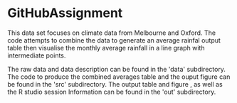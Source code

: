 # GitHubAssignment
This data set focuses on climate data from Melbourne and Oxford. 
The code attempts to combine the data to generate an average rainfal output table
then visualise the monthly average rainfall in a line graph with intermediate points.

The raw data and data description can be found in the 'data' subdirectory.
The code to produce the combined averages table and the ouput figure can be found
in the 'src' subdirectory.
The output table and figure , as well as the R studio session Information can be 
found in the 'out' subdirectory.

